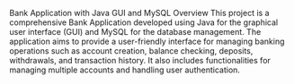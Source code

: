 Bank Application with Java GUI and MySQL
Overview
This project is a comprehensive Bank Application developed using Java for the graphical user interface (GUI) and MySQL for the database management. The application aims to provide a user-friendly interface for managing banking operations such as account creation, balance checking, deposits, withdrawals, and transaction history. It also includes functionalities for managing multiple accounts and handling user authentication.
